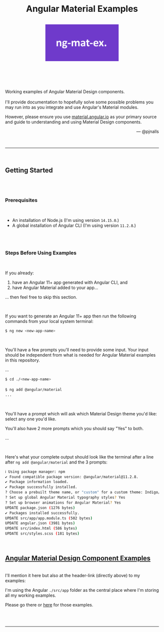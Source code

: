 <br>
<h1 align="center">
<b>Angular Material Examples</b>
<br>
<br>
<img alt="ng-mat-ex. logo" src="ng-mat-ex.png" width="240px">
<br>
<br>
</h1>

<br>

<p>
Working examples of Angular Material Design components.
<br>
<br>
I'll provide documentation to hopefully solve some possible problems you may run into as you integrate and use Angular's Material modules.

However, please ensure you use [material.angular.io](https://material.angular.io/) as your primary source and guide to understanding and using Material Design components.
</p>

<p align="right">— @pjnalls</p>

<br>

<hr>

<br>

## **Getting Started**

<br>
<br>

### Prerequisites

<br>

* An installation of Node.js (I'm using version `14.15.0`.)
* A global installation of Angular CLI (I'm using version `11.2.8`.)

<br>
<br>

### Steps Before Using Examples

<br>

If you already:
1. have an Angular 11+ app generated with Angular CLI, and
2. have Angular Material added to your app...

... then feel free to skip this section.

<br>

If you want to generate an Angular 11+ app then run the following commands from your local system terminal:


``` bash
$ ng new <new-app-name>
```

<br>

You'll have a few prompts you'll need to provide some input.
Your input should be independent from what is needed for Angular Material examples in this repository.

...

```bash
$ cd ./<new-app-name>

$ ng add @angular/material
...
```

<br>

You'll have a prompt which will ask which Material Design theme you'd like: select any one you'd like.

You'll also have 2 more prompts which you should say "Yes" to both.

...

<br>

Here's what your complete output should look like the terminal after a line after `ng add @angular/material` and the 3 prompts:

```bash
ℹ Using package manager: npm
✔ Found compatible package version: @angular/material@11.2.8.
✔ Package information loaded.
✔ Package successfully installed.
? Choose a prebuilt theme name, or "custom" for a custom theme: Indigo/Pink        [ Preview: https://material.angular.io?theme=indigo-pink ]
? Set up global Angular Material typography styles? Yes 
? Set up browser animations for Angular Material? Yes
UPDATE package.json (1276 bytes)
✔ Packages installed successfully.
UPDATE src/app/app.module.ts (502 bytes)
UPDATE angular.json (3981 bytes)
UPDATE src/index.html (586 bytes)
UPDATE src/styles.scss (181 bytes)
```

<br>

## [**Angular Material Design Component Examples**](https://github.com/pjnalls/ng-material-examples/tree/main/src/app)

<br>
I'll mention it here but also at the header-link (directly above) to my examples:

I'm using the Angular `./src/app` folder as the central place where I'm storing all my working examples.

Please go there or [here](https://github.com/pjnalls/ng-material-examples/tree/main/src/app) for those examples.

<br>
<br>

<hr>

<br>